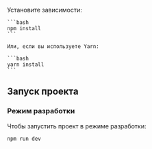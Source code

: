Установите зависимости:

    ```bash
    npm install
    ```

    Или, если вы используете Yarn:

    ```bash
    yarn install
    ```

## Запуск проекта

### Режим разработки

Чтобы запустить проект в режиме разработки:

```bash
npm run dev
